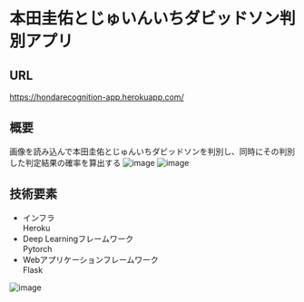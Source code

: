 # 本田圭佑とじゅいんいちダビッドソン判別アプリ

## URL
https://hondarecognition-app.herokuapp.com/

## 概要
画像を読み込んで本田圭佑とじゅんいちダビッドソンを判別し、同時にその判別した判定結果の確率を算出する
![image](https://user-images.githubusercontent.com/32967303/136958255-393a2fe1-4b7a-4e93-989a-097749caf3e2.png)
![image](https://user-images.githubusercontent.com/32967303/136958283-0e756d78-90a1-4932-9d5b-f5b8e9dc5cf1.png)

## 技術要素
- インフラ  
Heroku
- Deep Learningフレームワーク  
Pytorch
- Webアプリケーションフレームワーク  
Flask

![image](https://user-images.githubusercontent.com/32967303/136958393-a40efa62-6595-4cd4-bd3c-d8c822a8bade.png)



